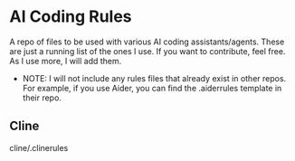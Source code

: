 # AI Coding Rules

A repo of files to be used with various AI coding assistants/agents. These are just a running list of the ones I use. If you want to contribute, feel free. As I use more, I will add them.

* NOTE: I will not include any rules files that already exist in other repos. For example, if you use Aider, you can find the .aiderrules template in their repo.

## Cline
cline/.clinerules
